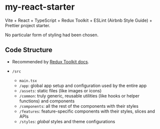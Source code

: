 # my-react-starter

Vite + React + TypeScript + Redux Toolkit + ESLint (Airbnb Style Guide) + Prettier project starter.

No particular form of styling had been chosen.

## Code Structure

- Recommended by [Redux Toolkit docs](https://redux.js.org/faq/code-structure/#what-should-my-file-structure-look-like-how-should-i-group-my-action-creators-and-reducers-in-my-project-where-should-my-selectors-go).

- `/src`

  - `main.tsx`
  - `/app`: global app setup and configuration used by the entire app
  - `/assets`: static files (like images or icons)
  - `/common`: truly generic, reusable utilities (like hooks or helper functions) and components
  - `/components`: all the rest of the components with their styles
  - `/features`: feature-specific components with their styles, slices and APIs
  - `/styles`: _global_ styles and theme configurations
